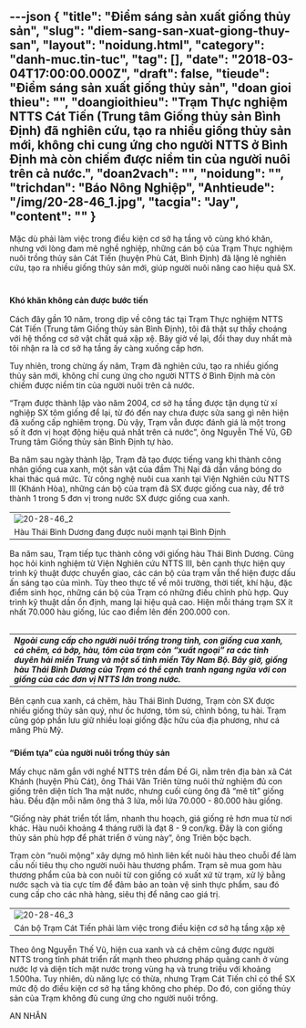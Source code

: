 ---json
{
    "title": "Điểm sáng sản xuất giống thủy sản",
    "slug": "diem-sang-san-xuat-giong-thuy-san",
    "layout": "noidung.html",
    "category": "danh-muc.tin-tuc",
    "tag": [],
    "date": "2018-03-04T17:00:00.000Z",
    "draft": false,
    "tieude": "Điểm sáng sản xuất giống thủy sản",
    "doan gioi thieu": "",
    "doangioithieu": "Trạm Thực nghiệm NTTS Cát Tiến (Trung tâm Giống thủy sản Bình Định) đã nghiên cứu, tạo ra nhiều giống thủy sản mới, không chỉ cung ứng cho người NTTS ở Bình Định mà còn chiếm được niềm tin của người nuôi trên cả nước.",
    "doan2vach": "",
    "noidung": "",
    "trichdan": "Báo Nông Nghiệp",
    "Anhtieude": "/img/20-28-46_1.jpg",
    "tacgia": "Jay",
    "__content__": ""
}
---
<p><span style="font-size:14px">Mặc d&ugrave; phải l&agrave;m việc trong điều kiện cơ sở hạ tầng v&ocirc; c&ugrave;ng kh&oacute; khăn, nhưng với l&ograve;ng đam m&ecirc; nghề nghiệp, những c&aacute;n bộ của Trạm Thực nghiệm nu&ocirc;i trồng thủy sản C&aacute;t Tiến (huyện Ph&ugrave; C&aacute;t, B&igrave;nh&nbsp;Định)&nbsp;đ&atilde; lặng lẽ nghi&ecirc;n cứu, tạo ra nhiều giống thủy sản mới, gi&uacute;p người nu&ocirc;i n&acirc;ng cao hiệu quả SX. &nbsp;</span></p>

<h3><strong><span style="font-size:14px">Kh&oacute; khăn kh&ocirc;ng cản được bước tiến</span></strong></h3>

<p><span style="font-size:14px">C&aacute;ch đ&acirc;y gần 10 năm, trong dịp về c&ocirc;ng t&aacute;c tại Trạm Thực nghiệm NTTS C&aacute;t Tiến (Trung t&acirc;m Giống thủy sản B&igrave;nh Định), t&ocirc;i đ&atilde; thật sự thấy cho&aacute;ng với hệ thống cơ sở vật chất qu&aacute; xập xệ. B&acirc;y giờ về lại, đổi thay duy nhất m&agrave; t&ocirc;i nhận ra l&agrave; cơ sở hạ tầng ấy c&agrave;ng xuống cấp hơn.</span></p>

<p><span style="font-size:14px">Tuy nhi&ecirc;n, trong chừng ấy năm, Trạm đ&atilde; nghi&ecirc;n cứu, tạo ra nhiều giống thủy sản mới, kh&ocirc;ng chỉ cung ứng cho người NTTS ở B&igrave;nh Định m&agrave; c&ograve;n chiếm được niềm tin của người nu&ocirc;i tr&ecirc;n cả nước.</span></p>

<p><span style="font-size:14px">&ldquo;Trạm được th&agrave;nh lập v&agrave;o năm 2004, cơ sở hạ tầng được tận dụng từ x&iacute; nghiệp SX t&ocirc;m giống để lại, từ đ&oacute; đến nay chưa được sửa sang g&igrave; n&ecirc;n hiện đ&atilde; xuống cấp nghi&ecirc;m trọng. D&ugrave; vậy, Trạm vẫn được đ&aacute;nh gi&aacute; l&agrave; một trong số &iacute;t&nbsp;đơn vị hoạt động hiệu quả nhất tr&ecirc;n cả nước&rdquo;, &ocirc;ng Nguyễn Thế Vũ, GĐ Trung t&acirc;m Giống thủy sản B&igrave;nh Định tự h&agrave;o.</span></p>

<p><span style="font-size:14px">Ba năm sau ng&agrave;y th&agrave;nh lập, Trạm đ&atilde; tạo được tiếng vang khi th&agrave;nh c&ocirc;ng nh&acirc;n giống cua xanh,&nbsp;một sản vật của đầm Thị Nại đ&atilde; dần vắng b&oacute;ng do khai th&aacute;c qu&aacute; mức. Từ c&ocirc;ng nghệ nu&ocirc;i cua xanh tại Viện Nghi&ecirc;n cứu NTTS III (Kh&aacute;nh H&ograve;a), những c&aacute;n bộ của trạm đ&atilde; SX được giống cua n&agrave;y, để trở th&agrave;nh 1 trong 5 đơn vị trong nước SX được giống cua xanh.</span></p>

<table border="0" cellpadding="0" cellspacing="0" style="width:100%">
	<tbody>
		<tr>
			<td><span style="font-size:14px"><img alt="20-28-46_2" id="175832" src="http://image.nongnghiep.vn/upload/2018/2/28/20-28-46_2.jpg" title="20-28-46_2" /></span></td>
		</tr>
		<tr>
			<td><span style="font-size:14px">H&agrave;u Th&aacute;i B&igrave;nh Dương đang được nu&ocirc;i mạnh tại B&igrave;nh Định</span></td>
		</tr>
	</tbody>
</table>

<p><span style="font-size:14px">Ba năm sau, Trạm tiếp tục th&agrave;nh c&ocirc;ng với giống h&agrave;u Th&aacute;i B&igrave;nh Dương. Cũng học hỏi kinh nghiệm từ Viện Nghi&ecirc;n cứu NTTS III, b&ecirc;n cạnh thực hiện quy tr&igrave;nh kỹ thuật được chuyển giao, c&aacute;c c&aacute;n bộ của trạm vẫn thể hiện được dấu ấn s&aacute;ng tạo của m&igrave;nh. T&ugrave;y theo thực tế về m&ocirc;i trường, thời tiết, kh&iacute; hậu, đặc điểm sinh học, những c&aacute;n bộ của Trạm c&oacute; những điều chỉnh ph&ugrave; hợp. Quy tr&igrave;nh kỹ thuật dần ổn định, mang lại hiệu quả cao. Hiện mỗi th&aacute;ng trạm SX &iacute;t nhất 70.000 h&agrave;u giống, l&uacute;c cao điểm l&ecirc;n đến 200.000 con.</span></p>

<table align="right" cellpadding="10" cellspacing="10">
	<tbody>
		<tr>
			<td><span style="font-size:14px"><strong><em>Ngo&agrave;i cung cấp cho người nu&ocirc;i trồng trong tỉnh, con giống cua xanh, c&aacute; chẽm, c&aacute; bớp, h&agrave;u, t&ocirc;m của trạm c&ograve;n &ldquo;xuất ngoại&rdquo; ra c&aacute;c tỉnh duy&ecirc;n hải miền Trung v&agrave; một số tỉnh miền T&acirc;y Nam Bộ. B&acirc;y giờ, giống h&agrave;u Th&aacute;i B&igrave;nh Dương của Trạm c&oacute; thể cạnh tranh ngang ngửa với con giống của c&aacute;c đơn vị NTTS lớn trong nước.</em></strong></span></td>
		</tr>
	</tbody>
</table>

<p><span style="font-size:14px">B&ecirc;n cạnh cua xanh, c&aacute; chẽm, h&agrave;u Th&aacute;i B&igrave;nh Dương, Trạm c&ograve;n SX được nhiều giống thủy sản qu&yacute;, như ốc hương, t&ocirc;m s&uacute;, ch&igrave;nh b&ocirc;ng, tu h&agrave;i. Trạm cũng g&oacute;p phần lưu giữ nhiều loại giống đặc hữu của địa phương, như c&aacute; măng Ph&ugrave; Mỹ. &nbsp;</span></p>

<h3><strong><span style="font-size:14px">&ldquo;Điểm tựa&rdquo; của người nu&ocirc;i trồng thủy sản</span></strong></h3>

<p><span style="font-size:14px">Mấy chục năm gắn với nghề NTTS tr&ecirc;n đầm Đề Gi, nằm tr&ecirc;n địa b&agrave;n x&atilde; C&aacute;t Kh&aacute;nh (huyện Ph&ugrave; C&aacute;t), &ocirc;ng Th&aacute;i Văn Tri&ecirc;n từng nu&ocirc;i thử nghiệm đủ con giống tr&ecirc;n diện t&iacute;ch 1ha mặt nước, nhưng cuối c&ugrave;ng &ocirc;ng đ&atilde; &ldquo;m&ecirc; t&iacute;t&rdquo; giống h&agrave;u. Đều đặn mỗi năm &ocirc;ng thả 3 lứa, mỗi lứa 70.000 - 80.000 h&agrave;u giống.</span></p>

<p><span style="font-size:14px">&ldquo;Giống n&agrave;y ph&aacute;t triển tốt lắm, nhanh thu hoạch, gi&aacute; giống rẻ hơn mua từ nơi kh&aacute;c. H&agrave;u nu&ocirc;i khoảng 4 th&aacute;ng rưỡi l&agrave; đạt 8 - 9 con/kg. Đ&acirc;y l&agrave; con giống thủy sản ph&ugrave; hợp để ph&aacute;t triển ở v&ugrave;ng n&agrave;y&rdquo;, &ocirc;ng Tri&ecirc;n bộc bạch.</span></p>

<p><span style="font-size:14px">Trạm c&ograve;n &ldquo;nu&ocirc;i mộng&rdquo; x&acirc;y dựng m&ocirc; h&igrave;nh li&ecirc;n kết nu&ocirc;i h&agrave;u theo chuỗi để l&agrave;m cầu nối ti&ecirc;u thụ cho người nu&ocirc;i h&agrave;u thương phẩm. Trạm sẽ mua gom h&agrave;u thương phẩm của b&agrave; con nu&ocirc;i từ con giống c&oacute; xuất xứ từ trạm, xử l&yacute; bằng nước sạch v&agrave; tia cực t&iacute;m để đảm bảo an to&agrave;n vệ sinh thực phẩm, sau đ&oacute; cung cấp cho c&aacute;c nh&agrave; h&agrave;ng, si&ecirc;u thị để n&acirc;ng cao gi&aacute; trị.</span></p>

<table border="0" cellpadding="0" cellspacing="0" style="width:100%">
	<tbody>
		<tr>
			<td><span style="font-size:14px"><img alt="20-28-46_3" id="175833" src="http://image.nongnghiep.vn/upload/2018/2/28/20-28-46_3.jpg" title="20-28-46_3" /></span></td>
		</tr>
		<tr>
			<td><span style="font-size:14px">C&aacute;n bộ Trạm C&aacute;t Tiến phải l&agrave;m việc trong điều kiện cơ sở hạ tầng xập xệ</span></td>
		</tr>
	</tbody>
</table>

<p><span style="font-size:14px">Theo &ocirc;ng Nguyễn Thế Vũ, hiện cua xanh v&agrave; c&aacute; chẽm cũng được người NTTS trong tỉnh ph&aacute;t triển rất mạnh theo phương ph&aacute;p quảng canh ở v&ugrave;ng nước lợ v&agrave; diện t&iacute;ch mặt nước trong v&ugrave;ng hạ v&agrave; trung triều với khoảng 1.500ha. Tuy nhi&ecirc;n, d&ugrave; năng lực c&oacute; thừa, nhưng Trạm C&aacute;t Tiến chỉ c&oacute; thể SX mức độ do điều kiện cơ sở hạ tầng kh&ocirc;ng cho ph&eacute;p. Do đ&oacute;, con giống thủy sản của Trạm kh&ocirc;ng đủ cung ứng cho người nu&ocirc;i trồng.</span></p>

<p><span style="font-size:14px">AN NH&Acirc;N</span></p>

